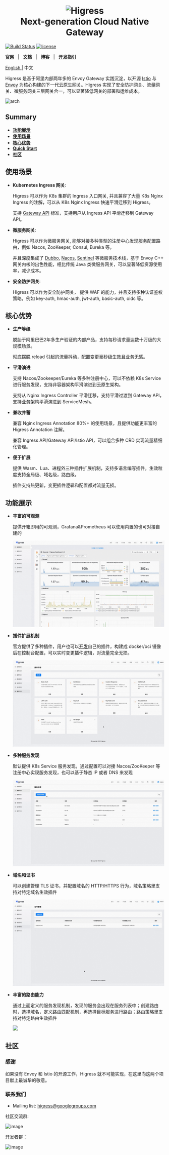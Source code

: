 <h1 align="center">
    <img src="https://img.alicdn.com/imgextra/i2/O1CN01NwxLDd20nxfGBjxmZ_!!6000000006895-2-tps-960-290.png" alt="Higress" width="240" height="72.5">
  <br>
  Next-generation Cloud Native Gateway
</h1>

[![Build Status](https://github.com/alibaba/higress/workflows/build%20and%20codecov/badge.svg?branch=main)](https://github.com/alibaba/higress/actions)
[![license](https://img.shields.io/github/license/alibaba/higress.svg)](https://www.apache.org/licenses/LICENSE-2.0.html)

[**官网**](https://higress.io/) &nbsp; |
&nbsp; [**文档**](https://higress.io/zh-cn/docs/overview/what-is-higress.html) &nbsp; |
&nbsp; [**博客**](https://higress.io/zh-cn/blog/index.html) &nbsp; |
&nbsp; [**开发指引**](https://higress.io/zh-cn/docs/dev/code.html) &nbsp; 


<p>
   <a href="README_EN.md"> English <a/> | 中文
</p>


Higress 是基于阿里内部两年多的 Envoy Gateway 实践沉淀，以开源 [Istio](https://github.com/istio/istio) 与 [Envoy](https://github.com/envoyproxy/envoy) 为核心构建的下一代云原生网关。Higress 实现了安全防护网关、流量网关、微服务网关三层网关合一，可以显著降低网关的部署和运维成本。

![arch](https://img.alicdn.com/imgextra/i4/O1CN01OgGP1728t0xeRfRYJ_!!6000000007989-0-tps-1726-1366.jpg)

## Summary
    
- [**功能展示**](#功能展示)
- [**使用场景**](#使用场景)
- [**核心优势**](#核心优势)
- [**Quick Start**](https://higress.io/zh-cn/docs/user/quickstart)
- [**社区**](#社区)


## 使用场景

- **Kubernetes Ingress 网关**:

  Higress 可以作为 K8s 集群的 Ingress 入口网关, 并且兼容了大量 K8s Nginx Ingress 的注解，可以从 K8s Nginx Ingress 快速平滑迁移到 Higress。
  
  支持 [Gateway API](https://gateway-api.sigs.k8s.io/) 标准，支持用户从 Ingress API 平滑迁移到 Gateway API。
  
- **微服务网关**:

  Higress 可以作为微服务网关, 能够对接多种类型的注册中心发现服务配置路由，例如 Nacos, ZooKeeper, Consul, Eureka 等。
  
  并且深度集成了 [Dubbo](https://github.com/apache/dubbo), [Nacos](https://github.com/alibaba/nacos), [Sentinel](https://github.com/alibaba/Sentinel) 等微服务技术栈，基于 Envoy C++ 网关内核的出色性能，相比传统 Java 类微服务网关，可以显著降低资源使用率，减少成本。
  
- **安全防护网关**:

  Higress 可以作为安全防护网关， 提供 WAF 的能力，并且支持多种认证鉴权策略，例如 key-auth, hmac-auth, jwt-auth, basic-auth, oidc 等。  

## 核心优势

- **生产等级**

  脱胎于阿里巴巴2年多生产验证的内部产品，支持每秒请求量达数十万级的大规模场景。

  彻底摆脱 reload 引起的流量抖动，配置变更毫秒级生效且业务无感。
  
- **平滑演进**

  支持 Nacos/Zookeeper/Eureka 等多种注册中心，可以不依赖 K8s Service 进行服务发现，支持非容器架构平滑演进到云原生架构。

  支持从 Nginx Ingress Controller 平滑迁移，支持平滑过渡到 Gateway API，支持业务架构平滑演进到 ServiceMesh。

- **兼收并蓄**
  
  兼容 Nginx Ingress Annotation 80%+ 的使用场景，且提供功能更丰富的 Higress Annotation 注解。
  
  兼容 Ingress API/Gateway API/Istio API，可以组合多种 CRD 实现流量精细化管理。
  
- **便于扩展**
  
  提供 Wasm、Lua、进程外三种插件扩展机制，支持多语言编写插件，生效粒度支持全局级、域名级，路由级。

  插件支持热更新，变更插件逻辑和配置都对流量无损。

## 功能展示
    
- **丰富的可观测**

  提供开箱即用的可观测，Grafana&Prometheus 可以使用内置的也可对接自建的

  ![](./docs/images/monitor.gif)
    

- **插件扩展机制**

  官方提供了多种插件，用户也可以[开发](./plugins/wasm-go)自己的插件，构建成 docker/oci 镜像后在控制台配置，可以实时变更插件逻辑，对流量完全无损。

  ![](./docs/images/plugin.gif)


- **多种服务发现**

  默认提供 K8s Service 服务发现，通过配置可以对接 Nacos/ZooKeeper 等注册中心实现服务发现，也可以基于静态 IP 或者 DNS 来发现

  ![](./docs/images/service-source.gif)
    

- **域名和证书**

  可以创建管理 TLS 证书，并配置域名的 HTTP/HTTPS 行为，域名策略里支持对特定域名生效插件

  ![](./docs/images/domain.gif)


- **丰富的路由能力**

  通过上面定义的服务发现机制，发现的服务会出现在服务列表中；创建路由时，选择域名，定义路由匹配机制，再选择目标服务进行路由；路由策略里支持对特定路由生效插件

  ![](./docs/images/route-service.gif)


## 社区

### 感谢

如果没有 Envoy 和 Istio 的开源工作，Higress 就不可能实现，在这里向这两个项目献上最诚挚的敬意。

### 联系我们

- Mailing list: higress@googlegroups.com

社区交流群: 

![image](https://img.alicdn.com/imgextra/i1/O1CN01d7LmWu1rMB71rfRhA_!!6000000005616-2-tps-720-405.png)


开发者群：

![image](https://img.alicdn.com/imgextra/i2/O1CN010jFMgn1qTDaHqeIgH_!!6000000005496-2-tps-406-531.png)

